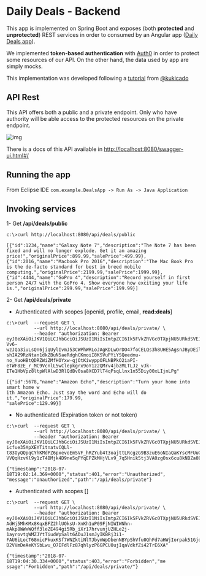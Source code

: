 # Daily Deals - Backend
This app is implemented on Spring Boot and exposes (both __protected__ and __unprotected__) REST services in order to consumed by an Angular app ([Daily Deals app](https://github.com/jpOlivo/daily-deals-frontend)).

We implemented __token-based authentication__ with [Auth0](https://auth0.com/) in order to protect some resources of our API. On the other hand, the data used by app are simply mocks.

This implementation was developed following a [tutorial](https://auth0.com/blog/angular-2-authentication/) from [@kukicado](https://twitter.com/kukicado)


## API Rest
This API offers both a public and a private endpoint. Only who have authority will be able access to the protected resources on the private endpoint.

![img](https://i.imgur.com/srXDdBy.png)

There is a docs of this API available in [http://localhost:8080/swagger-ui.html#/](http://localhost:8080/swagger-ui.html#/)



## Running the app
From Eclipse IDE `com.example.DealsApp -> Run As -> Java Application`

## Invoking services

1- Get __/api/deals/public__

```
c:\>curl http://localhost:8080/api/deals/public 

[{"id":1234,"name":"Galaxy Note 7","description":"The Note 7 has been fixed and will no longer explode. Get it an amazing price!","originalPrice":899.99,"salePrice":499.99},{"id":2016,"name":"Macbook Pro 2016","description":"The Mac Book Pro is the de-facto standard for best in breed mobile computing.","originalPrice":2199.99,"salePrice":1999.99},{"id":4444,"name":"GoPro 4","description":"Record yourself in first person 24/7 with the GoPro 4. Show everyone how exciting your life is.","originalPrice":299.99,"salePrice":199.99}]
```

2- Get __/api/deals/private__

* Authenticated with scopes [openid, profile, email, __read:deals__]

```
c:\>curl  --request GET \
		  --url http://localhost:8080/api/deals/private/ \
		  --header "authorization: Bearer eyJ0eXAiOiJKV1QiLCJhbGciOiJSUzI1NiIsImtpZCI6Ik5FVkZRVGc0TXpjNU5URkdSVEJHT0VZMk5qZERSamN5UkVaRk5qQkZORFk1T1RSRU5qQkRNQSJ9.eyJpc3MiOiJodHRwczovL2pwLW9saXZvLmF1dGgwLmNvbS8iLCJzdWIiOiJnb29nbGUtb2F1dGgyfDExNjI1ODA1MDM2NTUyOTg5ODMxMiIsImF1ZCI6WyJodHRwOi8vbG9jYWxob3N0OjgwODAiLCJodHRwczovL2pwLW9saXZvLmF1dGgwLmNvbS91c2VyaW5mbyJdLCJpYXQiOjE1MzE5Mzk3MzcsImV4cCI6MTUzMTk0NjkzNywiYXpwIjoib2lXUXQwS2RaRURMU1BIU3FoRHFxUk5vZUJPQ3R2M1IiLCJzY29wZSI6Im9wZW5pZCBwcm9maWxlIGVtYWlsIHJlYWQ6ZGVhbHMifQ.J4WNSiDGvusqVTDpG3SND6jNL-Vv6-wzJQa3iuLsQn6jiqUylIvmJ53CWPhWRLoJAgKDLwOrDO47foCELQs3h8UHE5AgsnJByDEilcpnEsi0D2W5IXJA5FpsLYAal3cop-shIA29RzNtan1dkZBuN5aeRdghCKmoiI8KSVuPYiYSQeedmu-no_YuoHBtQDRZWiZMfHOYxw-qjOtKiwyppOFLNBPkO2iaPI-eTWF8zE_r_MC9VcnlL5wClepkgrx9oY1z2QMrv4jbzMLTLJz_vJk-ITe1HbVpz8ltpWlAlwD3RlQdBv0sa8XCD7lT4qPsqLlnx1n55Diy00xLIjnLPg"

[{"id":5678,"name":"Amazon Echo","description":"Turn your home into smart home w
ith Amazon Echo. Just say the word and Echo will do it.","originalPrice":179.99,
"salePrice":129.99}]
```

* No authenticated (Expiration token or not token)

```
c:\>curl  --request GET \
		  --url http://localhost:8080/api/deals/private/ \
		  --header "authorization: Bearer eyJ0eXAiOiJKV1QiLCJhbGciOiJSUzI1NiIsImtpZCI6Ik5FVkZRVGc0TXpjNU5URkdSVEJHT0VZMk5qZERSamN5UkVaRk5qQkZORFk1T1RSRU5qQkRNQSJ9.eyJpc3MiOiJodHRwczovL2pwLW9saXZvLmF1dGgwLmNvbS8iLCJzdWIiOiJnb29nbGUtb2F1dGgyfDExNjI1ODA1MDM2NTUyOTg5ODMxMiIsImF1ZCI6WyJodHRwOi8vbG9jYWxob3N0OjgwODAiLCJodHRwczovL2pwLW9saXZvLmF1dGgwLmNvbS91c2VyaW5mbyJdLCJpYXQiOjE1MzE4Mzk0MTIsImV4cCI6MTUzMTg0NjYxMiwiYXpwIjoib2lXUXQwS2RaRURMU1BIU3FoRHFxUk5vZUJPQ3R2M1IiLCJzY29wZSI6Im9wZW5pZCBwcm9maWxlIGVtYWlsIHJlYWQ6ZGVhbHMifQ.VReod1pd_YeeKsWbSrNOdkCCr7PYqoKcXgvNVavlN-icfue35XpXEYTitnatvCQLl-t83OyQQpqCYhKMdPZ6pxevoEmSVF_hRZYub4t3oajttLRcgzG9B3zuE6oNIaQaKYscMFUuGcii0lSOUbrr3vwng4Ws4geyemE_Dh9Tkk9pHXAD6EraJ0XZ4QQ32xKrSpLKJws8Roixg50YkQtMz7_pK9_ZVfolKVkhrwqpvtg3jrZCayrhk8KJehf-VVQqHzvKl9y1zT4BMjk4D9ne5qPYqEPZkMHjVLv9_7q5Hnik5tj3VA0zgOsx6cu8kNBZa0EgYaj_bxqIXtWLaBrZfQ"

{"timestamp":"2018-07-18T19:02:14.369+0000","status":401,"error":"Unauthorized",
"message":"Unauthorized","path":"/api/deals/private"}
```

* Authenticated with scopes []

```
c:\>curl  --request GET \
		  --url http://localhost:8080/api/deals/private/ \
		  --header "authorization: Bearer eyJ0eXAiOiJKV1QiLCJhbGciOiJSUzI1NiIsImtpZCI6Ik5FVkZRVGc0TXpjNU5URkdSVEJHT0VZMk5qZERSamN5UkVaRk5qQkZORFk1T1RSRU5qQkRNQSJ9.eyJpc3MiOiJodHRwczovL2pwLW9saXZvLmF1dGgwLmNvbS8iLCJzdWIiOiJvaVdRdDBLZFpFRExTUEhTcWhEcXFSTm9lQk9DdHYzUkBjbGllbnRzIiwiYXVkIjoiaHR0cDovL2xvY2FsaG9zdDo4MDgwIiwiaWF0IjoxNTMxOTM5OTA1LCJleHAiOjE1MzIwMjYzMDUsImF6cCI6Im9pV1F0MEtkWkVETFNQSFNxaERxcVJOb2VCT0N0djNSIiwiZ3R5IjoiY2xpZW50LWNyZWRlbnRpYWxzIn0.iA2Ne7vhZVvvpR026_UyTzD7otnsoBrlb4MwhuQXq7jD9NRM-AdHj5MhKMx8KqxBFZ2hlUOksU-XnKh1uP09FjNIWIWNhn-mAkp8WWxWQff3leZE494gi5Rb_iXr17hrvunjUZHLe2j-1ayrovtgWMZJYtTiudWpSalt6ADuJ1smJyIKBRj3i1-FAU6iLocT68micPkuxKSf7WNZktiNlTJbymWpDbenNBYpShVfu0QhFd7aHWjIorpak51GjqpZ51adzrsNDixqbZKjk2nZS4yAUGf-D2VVmDeAeKYSbLwu_O7IFdlFz87qhlyzP6GPCU0ujIqaVdkfZi42TrE6XA"

{"timestamp":"2018-07-18T19:04:30.334+0000","status":403,"error":"Forbidden","me
ssage":"Forbidden","path":"/api/deals/private/"}
```  


